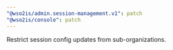 ```yaml
---
"@wso2is/admin.session-management.v1": patch
"@wso2is/console": patch
---
```


Restrict session config updates from sub-organizations.
